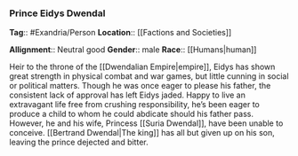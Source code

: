 ### Prince Eidys Dwendal
**Tag**:: #Exandria/Person
**Location**:: [[Factions and Societies]]

**Allignment**:: Neutral good
**Gender**:: male
**Race**:: [[Humans|human]]

Heir to the throne of the [[Dwendalian Empire|empire]], Eidys has shown great strength in physical combat and war games, but little cunning in social or political matters. Though he was once eager to please his father, the consistent lack of approval has left Eidys jaded. Happy to live an extravagant life free from crushing responsibility, he’s been eager to produce a child to whom he could abdicate should his father pass. However, he and his wife, Princess [[Suria Dwendal]], have been unable to conceive. [[Bertrand Dwendal|The king]] has all but given up on his son, leaving the prince dejected and bitter.